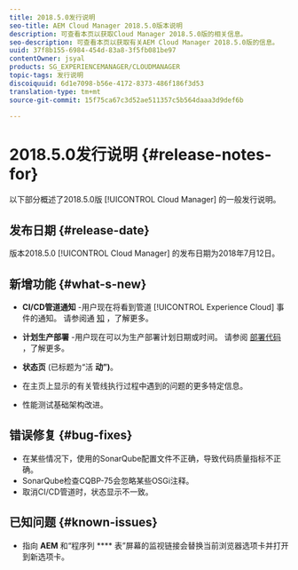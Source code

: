 ```yaml
---
title: 2018.5.0发行说明
seo-title: AEM Cloud Manager 2018.5.0版本说明
description: 可查看本页以获取Cloud Manager 2018.5.0版的相关信息。
seo-description: 可查看本页以获取有关AEM Cloud Manager 2018.5.0版的信息。
uuid: 37f8b155-6984-454d-83a8-3f5fb081be97
contentOwner: jsyal
products: SG_EXPERIENCEMANAGER/CLOUDMANAGER
topic-tags: 发行说明
discoiquuid: 6d1e7098-b56e-4172-8373-486f186f3d53
translation-type: tm+mt
source-git-commit: 15f75ca67c3d52ae511357c5b564daaa3d9def6b

---
```



# 2018.5.0发行说明 {#release-notes-for}

以下部分概述了2018.5.0版 [!UICONTROL Cloud Manager] 的一般发行说明。

## 发布日期 {#release-date}

版本2018.5.0 [!UICONTROL Cloud Manager] 的发布日期为2018年7月12日。

## 新增功能 {#what-s-new}

* **CI/CD管道通知** -用户现在将看到管道 [!UICONTROL Experience Cloud] 事件的通知。 请参阅通 [知](notifications.md) ，了解更多。

* **计划生产部署** -用户现在可以为生产部署计划日期或时间。 请参阅 [部署代码](deploying-code.md) ，了解更多。

* **状态页** (已标题为“活 **动”)**。

* 在主页上显示的有关管线执行过程中遇到的问题的更多特定信息。
* 性能测试基础架构改进。

## 错误修复 {#bug-fixes}

* 在某些情况下，使用的SonarQube配置文件不正确，导致代码质量指标不正确。
* SonarQube检查CQBP-75会忽略某些OSGi注释。
* 取消CI/CD管道时，状态显示不一致。

## 已知问题 {#known-issues}

* 指向 **AEM** 和“程序列 **** 表”屏幕的监视链接会替换当前浏览器选项卡并打开到新选项卡。

